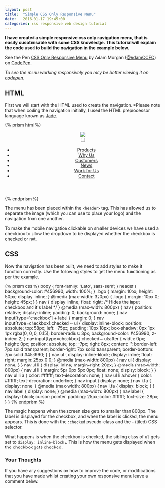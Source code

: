 ```yaml
---
layout: post
title:  "Simple CSS Only Responsive Menu"
date:   2016-01-17 19:45:00
categories: css responsive web design tutorial
---
```


**I have created a simple responsive css only navigation menu, that is easily cusotmisable with some CSS knowledge. This tutorial will explain the code used to build the navigation in the example below.**

<p data-height="211" data-theme-id="0" data-slug-hash="RrZomP" data-default-tab="result" data-user="AdamCCFC" class='codepen'>See the Pen <a href='http://codepen.io/AdamCCFC/pen/RrZomP/'>CSS Only Responsive Menu</a> by Adam Morgan (<a href='http://codepen.io/AdamCCFC'>@AdamCCFC</a>) on <a href='http://codepen.io'>CodePen</a>.</p>
<script async src="//assets.codepen.io/assets/embed/ei.js"></script>

*To see the menu working responsively you may be better viewing it on [codepen](http://codepen.io/AdamCCFC/pen/RrZomP).*

## HTML

First we will start with the HTML used to create the navigation. *Please note that when coding the navigation initially, I used the HTML preprocessor language known as [Jade](http://jade-lang.com/).

{% prism html %}
<header>
  <a href="/"><img src="http://placehold.it/350x150" class="logo"/></a>
  <nav>
    <input type="checkbox" id="menu"/>
    <label for="menu"><i class="fa fa-bars"></i></label>
    <ul>
      <li><a href="#">Products</a></li>
      <li><a href="#">Why Us</a></li>
      <li><a href="#">Customers</a></li>
      <li><a href="#">News</a></li>
      <li><a href="#">Work for Us</a></li>
      <li><a href="#">Contact</a></li>
    </ul>
  </nav>
</header>
{% endprism %}

The menu has been placed within the `<header>` tag. This has allowed us to separate the image (which you can use to place your logo) and the navigation from one another.

To make the mobile navigation clickable on smaller devices we have used a checkbox to allow the dropdown to be displayed whether the checkbox is checked or not.

## CSS

Now the navigation has been built, we need to add styles to make it function correctly. Use the following styles to get the menu functioning as per the example.

{% prism css %}
body {
  font-family: 'Lato', sans-serif;
}
header {
  background-color: #456990;
  width: 100%;
}
.logo {
  margin: 10px;
  height: 50px;
  display: inline;
}
@media (max-width: 320px) {
  .logo {
    margin: 10px 0;
    height: 45px;
  }
}
nav {
  display: inline;
  float: right;
  /* Hides the input checkbox and it's label */
}
@media (max-width: 800px) {
  nav {
    position: relative;
    display: inline;
    padding: 0;
    background: none;
  }
  nav input[type='checkbox'] + label {
    margin: 0;
  }
  nav input[type=checkbox]:checked ~ ul {
    display: inline-block;
    position: absolute;
    top: 58px;
    left: -75px;
    padding: 10px 18px;
    box-shadow: 0px 1px 1px rgba(0, 0, 0, 0.15);
    border-radius: 3px;
    background-color: #456990;
    z-index: 2;
  }
  nav input[type=checkbox]:checked ~ ul:after {
    width: 0px;
    height: 0px;
    position: absolute;
    top: -7px;
    right: 8px;
    content: '';
    border-left: 7px solid transparent;
    border-right: 7px solid transparent;
    border-bottom: 7px solid #456990;
  }
}
nav ul {
  display: inline-block;
  display: inline;
  float: right;
  margin: 25px 0 0;
}
@media (max-width: 800px) {
  nav ul {
    display: none;
  }
}
nav ul li {
  display: inline;
  margin-right: 20px;
}
@media (max-width: 800px) {
  nav ul li {
    margin: 5px 0px 5px 0px;
    float: none;
    display: block;
  }
}
nav ul li a {
  color: #ffffff;
  text-decoration: none;
}
nav ul li a:hover {
  color: #ffffff;
  text-decoration: underline;
}
nav input {
  display: none;
}
nav i.fa {
  display: none;
}
@media (max-width: 800px) {
  nav i.fa {
    display: block;
  }
}
nav label {
  display: none;
}
@media (max-width: 800px) {
  nav label {
    display: block;
    cursor: pointer;
    padding: 25px;
    color: #ffffff;
    font-size: 28px;
  }
}
{% endprism %}

The magic happens when the screen size gets to smaller than 800px. The label is displayed for the checkbox, and when the label is clicked, the menu appears. This is done with the `:checked` pseudo-class and the `~` (tiled) CSS selector. 

What happens is when the checkbox is checked, the sibling class of `ul` gets set to `display: inline-block;`. This is how the menu gets displayed when the checkbox gets checked.

### Your Thoughts

If you have any suggestions on how to improve the code, or modifications that you have made whilst creating your own responsive menu leave a comment below.